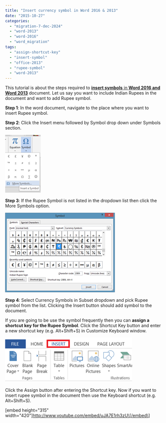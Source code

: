 ```yaml
---
title: "Insert currency symbol in Word 2016 & 2013"
date: "2015-10-27"
categories: 
  - "migration-7-dec-2024"
  - "word-2013"
  - "word-2016"
  - "word_migration"
tags: 
  - "assign-shortcut-key"
  - "insert-symbol"
  - "office-2013"
  - "rupee-symbol"
  - "word-2013"
---
```


This tutorial is about the steps required to [**insert symbols** in **Word 2016 and Word 2013**](http://blogmines.com/blog/2012/03/13/how-to-insert-math-symbols-in-word-2010/) document. Let us say you want to include Indian Rupees in the document and want to add Rupee symbol.

**Step 1**: In the word document, navigate to the place where you want to insert Rupee symbol.

**Step 2**: Click the Insert menu followed by Symbol drop down under Symbols section.

[![image](/assets/images/image_thumb14.png "image")](http://blogmines.com/blog/wp-content/uploads/2013/06/image13.png)

**Step 3**: If the Rupee Symbol is not listed in the dropdown list then click the More Symbols option.

[![image](/assets/images/image_thumb15.png "image")](http://blogmines.com/blog/wp-content/uploads/2013/06/image14.png)

**Step 4**: Select Currency Symbols in Subset dropdown and pick Rupee symbol from the list. Clicking the Insert button should add symbol to the document.

If you are going to be use the symbol frequently then you can **assign a shortcut key for the Rupee Symbol**. Click the Shortcut Key button and enter a new shortcut key (e.g. Alt+Shift+S) in Customize Keyboard window.

[![image](/assets/images/image_thumb16.png "image")](http://blogmines.com/blog/wp-content/uploads/2013/06/image15.png)

Click the Assign button after entering the Shortcut key. Now if you want to insert rupee symbol in the document then use the Keyboard shortcut (e.g. Alt+Shift+S).

\[embed height="315" width="420"\]http://www.youtube.com/embed/uJA7E1rh3zU\[/embed\]
